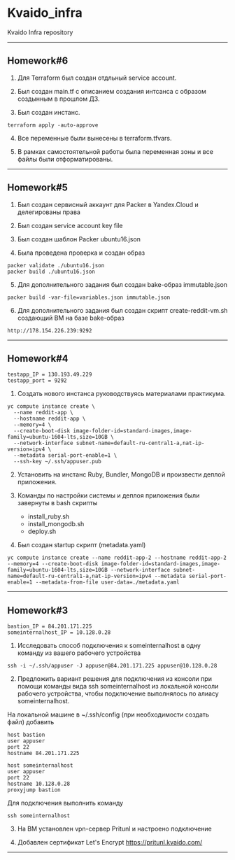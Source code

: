 # Kvaido_infra
Kvaido Infra repository

-------------------------
## Homework#6

1. Для Terraform был создан отдльный service account.

2. Был создан main.tf с описанием создания интсанса с образом создынным в прошлом ДЗ.

3. Был создан инстанс.
```
terraform apply -auto-approve
```

4. Все переменные были вынесены в terraform.tfvars.

5. В рамках самостоятельной работы была переменная зоны и все файлы были отформатированы.

-------------------------
## Homework#5
1. Был создан сервисный аккаунт для Packer в Yandex.Cloud и делегированы права

2. Был создан service account key file

3. Был создан шаблон Packer ubuntu16.json

4. Была проведена проверка и создан образ
```
packer validate ./ubuntu16.json
packer build ./ubuntu16.json
```

5. Для дополнительного задания был создан bake-образ immutable.json
```
packer build -var-file=variables.json immutable.json
```

6. Для дополнительного задания был создан скрипт create-reddit-vm.sh создающий ВМ на базе bake-образ
```
http://178.154.226.239:9292
```

-------------------------
## Homework#4
```
testapp_IP = 130.193.49.229
testapp_port = 9292
```

1. Создать нового инстанса руководствуясь материалами практикума.

```
yc compute instance create \
  --name reddit-app \
  --hostname reddit-app \
  --memory=4 \
  --create-boot-disk image-folder-id=standard-images,image-family=ubuntu-1604-lts,size=10GB \
  --network-interface subnet-name=default-ru-central1-a,nat-ip-version=ipv4 \
  --metadata serial-port-enable=1 \
  --ssh-key ~/.ssh/appuser.pub
 ```

2. Установить на инстанс Ruby, Bundler, MongoDB и произвести деплой приложения.

3. Команды по настройки системы и деплоя приложения были завернуты в bash скрипты
   - install_ruby.sh
   - install_mongodb.sh
   - deploy.sh

4. Был создан startup скрипт (metadata.yaml)

```
yc compute instance create --name reddit-app-2 --hostname reddit-app-2 --memory=4 --create-boot-disk image-folder-id=standard-images,image-family=ubuntu-1604-lts,size=10GB --network-interface subnet-name=default-ru-central1-a,nat-ip-version=ipv4 --metadata serial-port-enable=1 --metadata-from-file user-data=./metadata.yaml
```

-------------------------
## Homework#3
```
bastion_IP = 84.201.171.225
someinternalhost_IP = 10.128.0.28
```
1. Исследовать способ подключения к someinternalhost в одну
команду из вашего рабочего устройства

```
ssh -i ~/.ssh/appuser -J appuser@84.201.171.225 appuser@10.128.0.28
```

2. Предложить вариант решения для подключения из консоли при
помощи команды вида ssh someinternalhost из локальной
консоли рабочего устройства, чтобы подключение выполнялось по
алиасу someinternalhost.

На локальной машине в ~/.ssh/config (при необходимости создать файл) добавить

```
host bastion
user appuser
port 22
hostname 84.201.171.225

host someinternalhost
user appuser
port 22
hostname 10.128.0.28
proxyjump bastion
```

Для подключения выполнить команду
```
ssh someinternalhost
```

3. На ВМ установлен vpn-сервер Pritunl и настроено  подключение

4. Добавлен сертификат Let's Encrypt
https://pritunl.kvaido.com/

-------------------------
